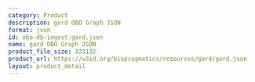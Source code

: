 ```yaml
---
category: Product
description: gard OBO Graph JSON
format: json
id: obo-db-ingest.gard.json
name: gard OBO Graph JSON
product_file_size: 333132
product_url: https://w3id.org/biopragmatics/resources/gard/gard.json
layout: product_detail
---
```


